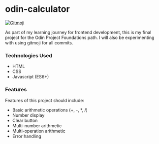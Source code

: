 # odin-calculator
<a href="https://gitmoji.dev">
  <img
    src="https://img.shields.io/badge/gitmoji-%20😜%20😍-FFDD67.svg?style=flat-square"
    alt="Gitmoji"
  />
</a>
<br>

As part of my learning journey for frontend development, this is my final project for the Odin Project Foundations path. I will also be experimenting with using gitmoji for all commits.

### Technologies Used
- HTML
- CSS
- Javascript (ES6+)

### Features
Features of this project should include:
- Basic arithmetic operations (+, -, *, /)
- Number display
- Clear button
- Multi-number arithmetic
- Multi-operation arithmetic
- Error handling

